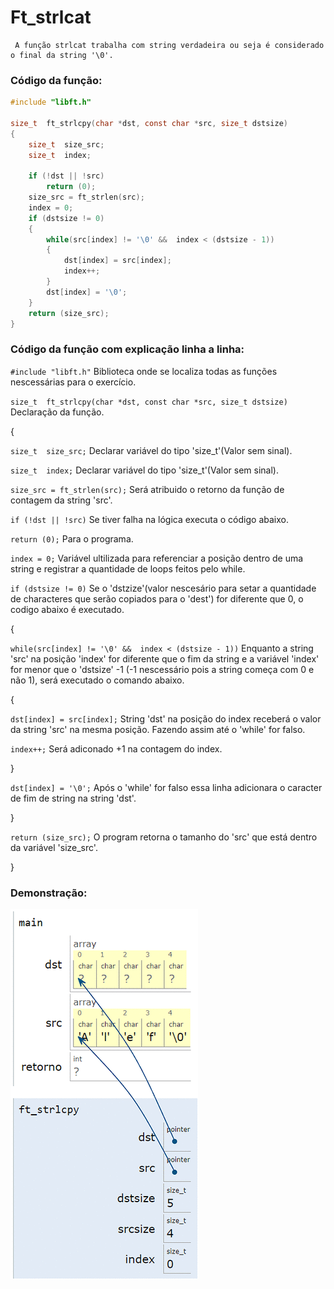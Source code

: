     
# Ft_strlcat  
     A função strlcat trabalha com string verdadeira ou seja é considerado o final da string '\0'. 
    
### Código da função:
```c
#include "libft.h"

size_t  ft_strlcpy(char *dst, const char *src, size_t dstsize)
{
    size_t  size_src;
    size_t  index;

    if (!dst || !src)
        return (0);
    size_src = ft_strlen(src);
    index = 0;
    if (dstsize != 0)
    {
        while(src[index] != '\0' &&  index < (dstsize - 1))
        {
            dst[index] = src[index];
            index++;
        }
        dst[index] = '\0';
    }
    return (size_src);
}
```
### Código da função com explicação linha a linha:
`#include "libft.h"` Biblioteca onde se localiza todas as funções nescessárias para o exercício.

`size_t  ft_strlcpy(char *dst, const char *src, size_t dstsize)` Declaração da função.

{

`size_t  size_src;` Declarar variável do tipo 'size_t'(Valor sem sinal).

`size_t  index;` Declarar variável do tipo 'size_t'(Valor sem sinal).


`size_src = ft_strlen(src);` Será atribuido o retorno da função de contagem da string 'src'.

`if (!dst || !src)` Se tiver falha na lógica executa o código abaixo.

`return (0);` Para o programa.

`index = 0;` Variável ultilizada para referenciar a posição dentro de uma string e registrar a quantidade de loops feitos pelo while.

`if (dstsize != 0)` Se o 'dstzize'(valor nescesário para setar a quantidade de characteres que serão copiados para o 'dest') for diferente que 0, o codigo abaixo é executado. 

{

`while(src[index] != '\0' &&  index < (dstsize - 1))` Enquanto a string 'src' na posição 'index' for diferente que o fim da string e a variável 'index' for menor que o 'dstsize' -1 (-1 nescessário pois a string começa com 0 e não 1), será executado o comando abaixo.

{

`dst[index] = src[index];` String 'dst' na posição do index receberá o valor da string 'src' na mesma posição. Fazendo assim até o 'while' for falso.

`index++;` Será adiconado +1 na contagem do index.

}

`dst[index] = '\0';` Após o 'while' for falso essa linha adicionara o caracter de fim de string na string 'dst'.

}

`return (size_src);` O program retorna o tamanho do 'src' que está dentro da variável 'size_src'.

}
### Demonstração:

![image](https://github.com/Alef-Matos/42_lisboa/blob/master/libft_comment/Ft_strlcpy/imagem_strlcpy.gif)
